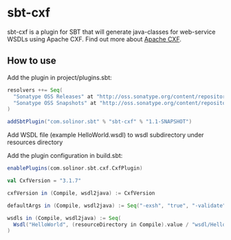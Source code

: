 sbt-cxf
=======

sbt-cxf is a plugin for SBT that will generate java-classes for web-service WSDLs using Apache CXF. Find out more about [Apache CXF](http://cxf.apache.org/).

## How to use

Add the plugin in project/plugins.sbt:
```scala
resolvers ++= Seq(
  "Sonatype OSS Releases" at "http://oss.sonatype.org/content/repositories/releases/",
  "Sonatype OSS Snapshots" at "http://oss.sonatype.org/content/repositories/snapshots/"
)

addSbtPlugin("com.solinor.sbt" % "sbt-cxf" % "1.1-SNAPSHOT")
```

Add WSDL file (example HelloWorld.wsdl) to wsdl subdirectory under resources directory

Add the plugin configuration in build.sbt:
```scala
enablePlugins(com.solinor.sbt.cxf.CxfPlugin)

val CxfVersion = "3.1.7"

cxfVersion in (Compile, wsdl2java) := CxfVersion

defaultArgs in (Compile, wsdl2java) := Seq("-exsh", "true", "-validate") // If this is accepated, this can be omitted

wsdls in (Compile, wsdl2java) := Seq(
  Wsdl("HelloWorld", (resourceDirectory in Compile).value / "wsdl/HelloWorld.wsdl", Nil)
)
```
